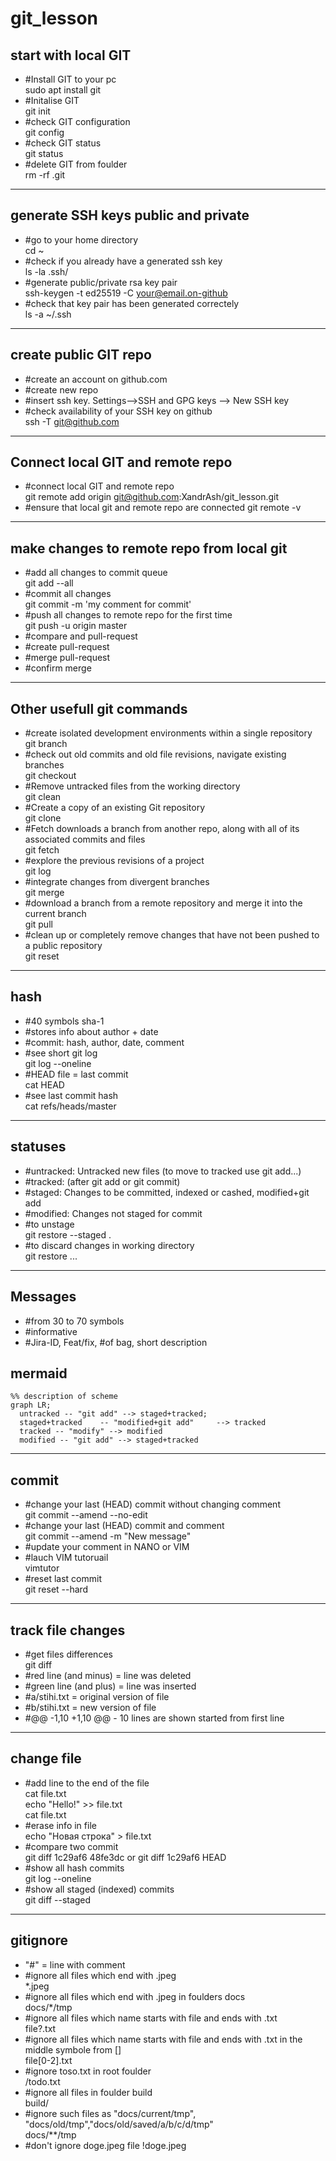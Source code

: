 # git_lesson

## start with local GIT

- #Install GIT to your pc <br>
sudo apt install git
- #Initalise GIT<br>
git init
- #check GIT configuration<br>
git config
- #check GIT status <br>
git status
- #delete GIT from foulder <br>
rm -rf .git

---------------

## generate SSH keys public and private

- #go to your home directory <br>
cd ~
- #check if you already have a generated ssh key <br>
ls -la .ssh/
- #generate public/private rsa key pair <br>
ssh-keygen -t ed25519 -C your@email.on-github
- #check that key pair has been generated correctely <br>
ls -a ~/.ssh

--------

## create public GIT repo

- #create an account on github.com
- #create new repo
- #insert ssh key. Settings-->SSH and GPG keys --> New SSH key
- #check availability of your SSH key on github <br>
ssh -T git@github.com 

----------

## Connect local GIT and remote repo

- #connect local GIT and remote repo <br>
git remote add origin git@github.com:XandrAsh/git_lesson.git
- #ensure that local git and remote repo are connected
git remote -v

------------

## make changes to remote repo from local git

- #add all changes to commit queue <br>
git add --all
- #commit all changes <br>
git commit -m 'my comment for commit'
- #push all changes to remote repo for the first time <br> 
git push -u origin master
- #compare and pull-request <br>
- #create pull-request <br>
- #merge pull-request <br>
- #confirm merge  <br>

----------

## Other usefull git commands
- #create isolated development environments within a single repository  <br>
git branch 
- #check out old commits and old file revisions, navigate existing branches  <br>
git checkout
- #Remove untracked files from the working directory  <br>
git clean 
- #Create a copy of an existing Git repository  <br>
git clone 
- #Fetch downloads a branch from another repo, along with all of its associated commits and files  <br>
git fetch 
- #explore the previous revisions of a project  <br>
git log
- #integrate changes from divergent branches  <br>
git merge 
- #download a branch from a remote repository and merge it into the current branch  <br>
git pull 
- #clean up or completely remove changes that have not been pushed to a public repository  <br>
git reset 


---------

## hash

- #40 symbols sha-1  <br>
- #stores info about author + date  <br>
- #commit: hash, author, date, comment  <br>
- #see short git log <br>
git log --oneline
- #HEAD file = last commit <br>
cat HEAD
- #see last commit hash  <br>
cat refs/heads/master

----------

## statuses 

- #untracked: Untracked new files (to move to tracked use git add...)  <br>
- #tracked: (after git add or git commit)  <br>
- #staged: Changes to be committed, indexed or cashed,  modified+git add <br>
- #modified: Changes not staged for commit <br>
- #to unstage   <br>
git restore --staged .
- #to discard changes in working directory <br>
git restore ...

--------

## Messages

- #from 30 to 70 symbols <br>
- #informative <br>
- #Jira-ID, Feat/fix,  #of bag, short description <br>

## mermaid
```mermaid
%% description of scheme
graph LR;
  untracked -- "git add" --> staged+tracked;
  staged+tracked    -- "modified+git add"     --> tracked
  tracked -- "modify" --> modified
  modified -- "git add" --> staged+tracked
```

------------

## commit

- #change your last (HEAD) commit without changing comment <br>
git commit --amend --no-edit
- #change your last (HEAD) commit and comment <br>
git commit --amend -m "New message"
- #update your comment in NANO or VIM <br>
- #lauch VIM tutoruail <br>
vimtutor
- #reset last commit <br>
git reset --hard <commit hash>

---------

## track file changes

- #get files differences <br>
git diff
- #red line (and minus) = line was deleted <br>
- #green line (and plus) = line was inserted <br>
- #a/stihi.txt = original version of file <br>
- #b/stihi.txt = new version of file <br>
- #@@ -1,10 +1,10 @@ - 10 lines are shown started from first line <br>

--------- 

## change file

- #add line to the end of the file <br>
cat file.txt <br>
echo "Hello!" >> file.txt <br>
cat file.txt <br>
- #erase info in file <br>
echo "Новая строка" > file.txt
- #compare two commit  <br>
git diff 1c29af6 48fe3dc or git diff 1c29af6 HEAD
- #show all hash commits  <br>
git log --oneline
- #show all staged (indexed) commits  <br>
git diff --staged

-----------

## gitignore

- "#" = line with comment  <br>
- #ignore all files which end with .jpeg  <br>
*.jpeg
- #ignore all files which end with .jpeg in foulders docs  <br>
docs/*/tmp 
- #ignore all files which name starts with file and ends with .txt  <br>
file?.txt 
- #ignore all files which name starts with file and ends with .txt in the middle symbole from [] <br>
file[0-2].txt
- #ignore toso.txt in root foulder <br>
/todo.txt
- #ignore all files in foulder build <br>
build/ 
- #ignore such files as "docs/current/tmp", "docs/old/tmp","docs/old/saved/a/b/c/d/tmp" <br>
docs/**/tmp
- #don't ignore doge.jpeg file
!doge.jpeg 
